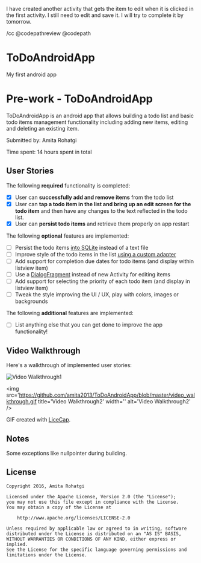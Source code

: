 
I have created another activity that gets the item to edit when it is clicked in the first activity.  I still need to edit and save it. I will try to complete it by tomorrow.

/cc @codepathreview @codepath

# ToDoAndroidApp
My first android app

# Pre-work - ToDoAndroidApp

ToDoAndroidApp is an android app that allows building a todo list and basic todo items management functionality including adding new items, editing and deleting an existing item.

Submitted by: Amita Rohatgi

Time spent: 14 hours spent in total

## User Stories

The following **required** functionality is completed:

* [X] User can **successfully add and remove items** from the todo list
* [X] User can **tap a todo item in the list and bring up an edit screen for the todo item** and then have any changes to the text reflected in the todo list.
* [X] User can **persist todo items** and retrieve them properly on app restart

The following **optional** features are implemented:

* [ ] Persist the todo items [into SQLite](http://guides.codepath.com/android/Persisting-Data-to-the-Device#sqlite) instead of a text file
* [ ] Improve style of the todo items in the list [using a custom adapter](http://guides.codepath.com/android/Using-an-ArrayAdapter-with-ListView)
* [ ] Add support for completion due dates for todo items (and display within listview item)
* [ ] Use a [DialogFragment](http://guides.codepath.com/android/Using-DialogFragment) instead of new Activity for editing items
* [ ] Add support for selecting the priority of each todo item (and display in listview item)
* [ ] Tweak the style improving the UI / UX, play with colors, images or backgrounds

The following **additional** features are implemented:

* [ ] List anything else that you can get done to improve the app functionality!

## Video Walkthrough 

Here's a walkthrough of implemented user stories:

<img src='https://github.com/amita2013/ToDoAndroidApp/blob/master/blogger.gif' title='Video Walkthrough1' width='' alt='Video Walkthrough1' />

<img src='https://github.com/amita2013/ToDoAndroidApp/blob/master/video_walkthrough.gif  title='Video Walkthrough2' width='' alt='Video Walkthrough2' />

GIF created with [LiceCap](http://www.cockos.com/licecap/).

## Notes

Some exceptions like nullpointer during building.

## License

    Copyright 2016, Amita Rohatgi

    Licensed under the Apache License, Version 2.0 (the "License");
    you may not use this file except in compliance with the License.
    You may obtain a copy of the License at

        http://www.apache.org/licenses/LICENSE-2.0

    Unless required by applicable law or agreed to in writing, software
    distributed under the License is distributed on an "AS IS" BASIS,
    WITHOUT WARRANTIES OR CONDITIONS OF ANY KIND, either express or implied.
    See the License for the specific language governing permissions and
    limitations under the License.
